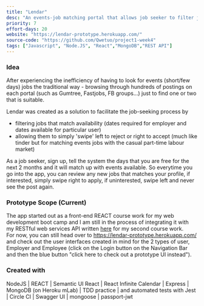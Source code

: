 ```yaml
---
title: "Lendar"
desc: "An events-job matching portal that allows job seeker to filter job search based on the days that they are available. (Still in prototype stage - click for more information)"
priority: 7
effort-days: 20
website: "https://lendar-prototype.herokuapp.com/"
source-code: "https://github.com/Qwetuo/project1-week4"
tags: ["Javascript", "Node.JS", "React","MongoDB","REST API"]
---
```

### Idea
After experiencing the inefficiency of having to look for events (short/few days) jobs the traditional way - browsing through hundreds of postings on each portal (such as Gumtree, Fastjobs, FB groups...) just to find one or two that is suitable.

Lendar was created as a solution to facilitate the job-seeking process by 
* filtering jobs that match availability (dates required for employer and dates available for particular user)
* allowing them to simply 'swipe' left to reject or right to accept (much like tinder but for matching events jobs with the casual part-time labour market)

As a job seeker, sign up, tell the system the days that you are free for the next 2 months and it will match up with events available. So everytime you go into the app, you can review any new jobs that matches your profile, if interested, simply swipe right to apply, if uninterested, swipe left and never see the post again. 

### Prototype Scope (Current)
The app started out as a front-end REACT course work for my web development boot camp and I am still in the process of integrating it with my RESTful web services API written [here](https://github.com/Qwetuo/project2-week7) for my second course work. \
For now, you can still head over to https://lendar-prototype.herokuapp.com/ and check out the user interfaces created in mind for the 2 types of user, Employer and Employee (click on the Login button on the Navigation Bar and then the blue button "click here to check out a prototype UI instead").


### Created with
NodeJS | REACT | Semantic UI React | React Infinite Calendar | Express | MongoDB (on Heroku mLab) | TDD practice | and automated tests with Jest | Circle CI | Swagger UI | mongoose | passport-jwt